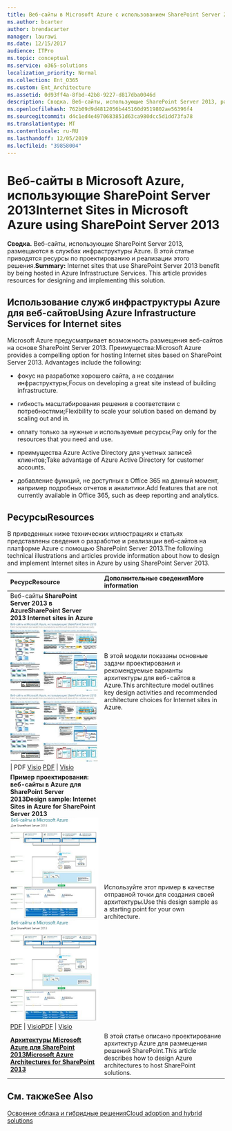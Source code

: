 ```yaml
---
title: Веб-сайты в Microsoft Azure с использованием SharePoint Server 2013
ms.author: bcarter
author: brendacarter
manager: laurawi
ms.date: 12/15/2017
audience: ITPro
ms.topic: conceptual
ms.service: o365-solutions
localization_priority: Normal
ms.collection: Ent_O365
ms.custom: Ent_Architecture
ms.assetid: 0d93ff4a-8fbd-42b8-9227-d817dba0046d
description: Сводка. Веб-сайты, использующие SharePoint Server 2013, размещаются в службах инфраструктуры Azure. В этой статье приводятся ресурсы по проектированию и реализации этого решения.
ms.openlocfilehash: 762b09d9d4812056b445160d9519802ae56396f4
ms.sourcegitcommit: d4c1ed4e4970683851d63ca980dcc5d1dd73fa78
ms.translationtype: MT
ms.contentlocale: ru-RU
ms.lasthandoff: 12/05/2019
ms.locfileid: "39858004"
---
```

# <a name="internet-sites-in-microsoft-azure-using-sharepoint-server-2013"></a><span data-ttu-id="06568-104">Веб-сайты в Microsoft Azure, использующие SharePoint Server 2013</span><span class="sxs-lookup"><span data-stu-id="06568-104">Internet Sites in Microsoft Azure using SharePoint Server 2013</span></span>

 <span data-ttu-id="06568-p102">**Сводка.** Веб-сайты, использующие SharePoint Server 2013, размещаются в службах инфраструктуры Azure. В этой статье приводятся ресурсы по проектированию и реализации этого решения.</span><span class="sxs-lookup"><span data-stu-id="06568-p102">**Summary:** Internet sites that use SharePoint Server 2013 benefit by being hosted in Azure Infrastructure Services. This article provides resources for designing and implementing this solution.</span></span>
  
## <a name="using-azure-infrastructure-services-for-internet-sites"></a><span data-ttu-id="06568-107">Использование служб инфраструктуры Azure для веб-сайтов</span><span class="sxs-lookup"><span data-stu-id="06568-107">Using Azure Infrastructure Services for Internet sites</span></span>

<span data-ttu-id="06568-p103">Microsoft Azure предусматривает возможность размещения веб-сайтов на основе SharePoint Server 2013. Преимущества:</span><span class="sxs-lookup"><span data-stu-id="06568-p103">Microsoft Azure provides a compelling option for hosting Internet sites based on SharePoint Server 2013. Advantages include the following:</span></span>
  
- <span data-ttu-id="06568-110">фокус на разработке хорошего сайта, а не создании инфраструктуры;</span><span class="sxs-lookup"><span data-stu-id="06568-110">Focus on developing a great site instead of building infrastructure.</span></span>
    
- <span data-ttu-id="06568-111">гибкость масштабирования решения в соответствии с потребностями;</span><span class="sxs-lookup"><span data-stu-id="06568-111">Flexibility to scale your solution based on demand by scaling out and in.</span></span>
    
- <span data-ttu-id="06568-112">оплату только за нужные и используемые ресурсы;</span><span class="sxs-lookup"><span data-stu-id="06568-112">Pay only for the resources that you need and use.</span></span>
    
- <span data-ttu-id="06568-113">преимущества Azure Active Directory для учетных записей клиентов;</span><span class="sxs-lookup"><span data-stu-id="06568-113">Take advantage of Azure Active Directory for customer accounts.</span></span>
    
- <span data-ttu-id="06568-114">добавление функций, не доступных в Office 365 на данный момент, например подробных отчетов и аналитики.</span><span class="sxs-lookup"><span data-stu-id="06568-114">Add features that are not currently available in Office 365, such as deep reporting and analytics.</span></span>
    
## <a name="resources"></a><span data-ttu-id="06568-115">Ресурсы</span><span class="sxs-lookup"><span data-stu-id="06568-115">Resources</span></span>

<span data-ttu-id="06568-116">В приведенных ниже технических иллюстрациях и статьях представлены сведения о разработке и реализации веб-сайтов на платформе Azure с помощью SharePoint Server 2013.</span><span class="sxs-lookup"><span data-stu-id="06568-116">The following technical illustrations and articles provide information about how to design and implement Internet sites in Azure by using SharePoint Server 2013.</span></span>
  
|<span data-ttu-id="06568-117">**Ресурс**</span><span class="sxs-lookup"><span data-stu-id="06568-117">**Resource**</span></span>|<span data-ttu-id="06568-118">**Дополнительные сведения**</span><span class="sxs-lookup"><span data-stu-id="06568-118">**More information**</span></span>|
|:-----|:-----|
|<span data-ttu-id="06568-119">Веб-сайты **SharePoint Server 2013 в Azure**</span><span class="sxs-lookup"><span data-stu-id="06568-119">**SharePoint Server 2013 Internet sites in Azure**</span></span> <br/> <span data-ttu-id="06568-120">[![Изображение сайтов Интернета в Azure, использующих SharePoint](media/MS-AZ-SPInternetSites.jpg)          ](https://go.microsoft.com/fwlink/p/?LinkId=392552)</span><span class="sxs-lookup"><span data-stu-id="06568-120">[![Image of Internet sites in Azure using SharePoint](media/MS-AZ-SPInternetSites.jpg)          ](https://go.microsoft.com/fwlink/p/?LinkId=392552)</span></span> <br/> <span data-ttu-id="06568-121">[](https://go.microsoft.com/fwlink/p/?LinkId=392552)\| PDF [           ](https://go.microsoft.com/fwlink/p/?LinkId=392551) [Visio](https://go.microsoft.com/fwlink/p/?LinkId=392551)  </span><span class="sxs-lookup"><span data-stu-id="06568-121">[PDF](https://go.microsoft.com/fwlink/p/?LinkId=392552)  \| [          ](https://go.microsoft.com/fwlink/p/?LinkId=392551)[Visio](https://go.microsoft.com/fwlink/p/?LinkId=392551)</span></span> <br/> |<span data-ttu-id="06568-122">В этой модели показаны основные задачи проектирования и рекомендуемые варианты архитектуры для веб-сайтов в Azure.</span><span class="sxs-lookup"><span data-stu-id="06568-122">This architecture model outlines key design activities and recommended architecture choices for Internet sites in Azure.</span></span>  <br/> |
|<span data-ttu-id="06568-123">**Пример проектирования: веб-сайты в Azure для SharePoint Server 2013**</span><span class="sxs-lookup"><span data-stu-id="06568-123">**Design sample: Internet Sites in Azure for SharePoint Server 2013**</span></span> <br/> <span data-ttu-id="06568-124">[![Пример проектирования: веб-сайты в Microsoft Azure для SharePoint 2013](media/MS-AZ-InternetSitesDesignSample.jpg)          ](https://go.microsoft.com/fwlink/p/?LinkId=392549)</span><span class="sxs-lookup"><span data-stu-id="06568-124">[![Image of the Design sample: Internet sites in Microsoft Azure for SharePoint 2013](media/MS-AZ-InternetSitesDesignSample.jpg)          ](https://go.microsoft.com/fwlink/p/?LinkId=392549)</span></span> <br/> <span data-ttu-id="06568-125">[PDF](https://go.microsoft.com/fwlink/p/?LinkId=392549)  \| [Visio](https://go.microsoft.com/fwlink/p/?LinkId=392548)</span><span class="sxs-lookup"><span data-stu-id="06568-125">[PDF](https://go.microsoft.com/fwlink/p/?LinkId=392549)  \| [Visio](https://go.microsoft.com/fwlink/p/?LinkId=392548)</span></span> <br/> |<span data-ttu-id="06568-126">Используйте этот пример в качестве отправной точки для создания своей архитектуры.</span><span class="sxs-lookup"><span data-stu-id="06568-126">Use this design sample as a starting point for your own architecture.</span></span>  <br/> |
|<span data-ttu-id="06568-127">**[Архитектуры Microsoft Azure для SharePoint 2013](microsoft-azure-architectures-for-sharepoint-2013.md)**</span><span class="sxs-lookup"><span data-stu-id="06568-127">**[Microsoft Azure Architectures for SharePoint 2013](microsoft-azure-architectures-for-sharepoint-2013.md)**</span></span> <br/> |<span data-ttu-id="06568-128">В этой статье описано проектирование архитектур Azure для размещения решений SharePoint.</span><span class="sxs-lookup"><span data-stu-id="06568-128">This article describes how to design Azure architectures to host SharePoint solutions.</span></span>  <br/> |

## <a name="see-also"></a><span data-ttu-id="06568-129">См. также</span><span class="sxs-lookup"><span data-stu-id="06568-129">See Also</span></span>

[<span data-ttu-id="06568-130">Освоение облака и гибридные решения</span><span class="sxs-lookup"><span data-stu-id="06568-130">Cloud adoption and hybrid solutions</span></span>](cloud-adoption-and-hybrid-solutions.md)



